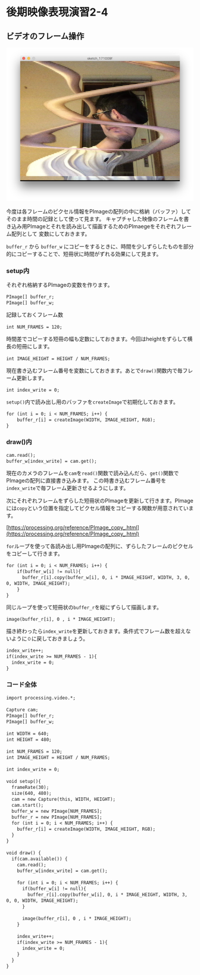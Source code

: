 # 後期映像表現演習2-4

## ビデオのフレーム操作

![cap_video_split.png](図版/cap_video_split.png)

今度は各フレームのピクセル情報をPImageの配列の中に格納（バッファ）してそのまま時間の記録として使って見ます。
キャプチャした映像のフレームを書き込み用PImageとそれを読み出して描画するためのPImaegeをそれぞれフレーム配列として
変数にしておきます。

```buffer_r``` から ```buffer_w``` にコピーをするときに、時間を少しずらしたものを部分的にコピーすることで、短冊状に時間がずれる効果にして見ます。

### setup内

それぞれ格納するPImageの変数を作ります。

```
PImage[] buffer_r;
PImage[] buffer_w;
```

記録しておくフレーム数

```int NUM_FRAMES = 120;```

時間差でコピーする短冊の幅も定数にしておきます。今回はheightをずらして横長の短冊にします。

```int IMAGE_HEIGHT = HEIGHT / NUM_FRAMES;```


現在書き込むフレーム番号を変数にしておきます。あとで```draw()```関数内で毎フレーム更新します。

```
int index_write = 0;
```

```setup()```内で読み出し用のバッファを```createImage```で初期化しておきます。

```
for (int i = 0; i < NUM_FRAMES; i++) {
    buffer_r[i] = createImage(WIDTH, IMAGE_HEIGHT, RGB);
}
```

### draw()内

```
cam.read();
buffer_w[index_write] = cam.get();
```

現在のカメラのフレームを```cam```を```read()```関数で読み込んだら、```get()```関数でPImageの配列に直接書き込みます。
この時書き込むフレーム番号を```index_write```で毎フレーム更新させるようにします。

次にそれぞれフレームをずらした短冊状のPImageを更新して行きます。PImageには```copy```という位置を指定してピクセル情報をコピーする関数が用意されています。

[https://processing.org/reference/PImage_copy_.html](https://processing.org/reference/PImage_copy_.html)


```for```ループを使って各読み出し用PImageの配列に、ずらしたフレームのピクセルをコピーして行きます。

```
for (int i = 0; i < NUM_FRAMES; i++) {
    if(buffer_w[i] != null){
      buffer_r[i].copy(buffer_w[i], 0, i * IMAGE_HEIGHT, WIDTH, 3, 0, 0, WIDTH, IMAGE_HEIGHT);
    }
}
```

同じループを使って短冊状の```buffer_r```を縦にずらして描画します。

```
image(buffer_r[i], 0 , i * IMAGE_HEIGHT);
```

描き終わったら```index_write```を更新しておきます。条件式でフレーム数を超えないように```０```に戻しておきましょう。


```
index_write++;
if(index_write >= NUM_FRAMES - 1){
  index_write = 0;
}
```

### コード全体

```
import processing.video.*;

Capture cam;
PImage[] buffer_r;
PImage[] buffer_w;

int WIDTH = 640;
int HEIGHT = 480;

int NUM_FRAMES = 120;
int IMAGE_HEIGHT = HEIGHT / NUM_FRAMES;

int index_write = 0;

void setup(){
  frameRate(30);
  size(640, 480);
  cam = new Capture(this, WIDTH, HEIGHT);
  cam.start();
  buffer_w = new PImage[NUM_FRAMES];
  buffer_r = new PImage[NUM_FRAMES];
  for (int i = 0; i < NUM_FRAMES; i++) {
    buffer_r[i] = createImage(WIDTH, IMAGE_HEIGHT, RGB);
  }
}

void draw() {
  if(cam.available()) {
    cam.read();
    buffer_w[index_write] = cam.get();
    
    for (int i = 0; i < NUM_FRAMES; i++) {
      if(buffer_w[i] != null){
        buffer_r[i].copy(buffer_w[i], 0, i * IMAGE_HEIGHT, WIDTH, 3, 0, 0, WIDTH, IMAGE_HEIGHT);
      }
   
      image(buffer_r[i], 0 , i * IMAGE_HEIGHT);
    }
    
    index_write++;
    if(index_write >= NUM_FRAMES - 1){
      index_write = 0;
    }
  }       
}
```



